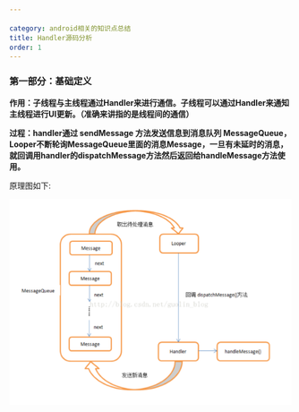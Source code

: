 ```yaml
---

category: android相关的知识点总结
title: Handler源码分析
order: 1
---
```


### 第一部分：基础定义

**作用：子线程与主线程通过Handler来进行通信。子线程可以通过Handler来通知主线程进行UI更新。（准确来讲指的是线程间的通信）**

**过程：handler通过 sendMessage 方法发送信息到消息队列 MessageQueue，Looper不断轮询MessageQueue里面的消息Message，一旦有未延时的消息，就回调用handler的dispatchMessage方法然后返回给handleMessage方法使用。**

原理图如下:

![](\images\handler原理图.png)









